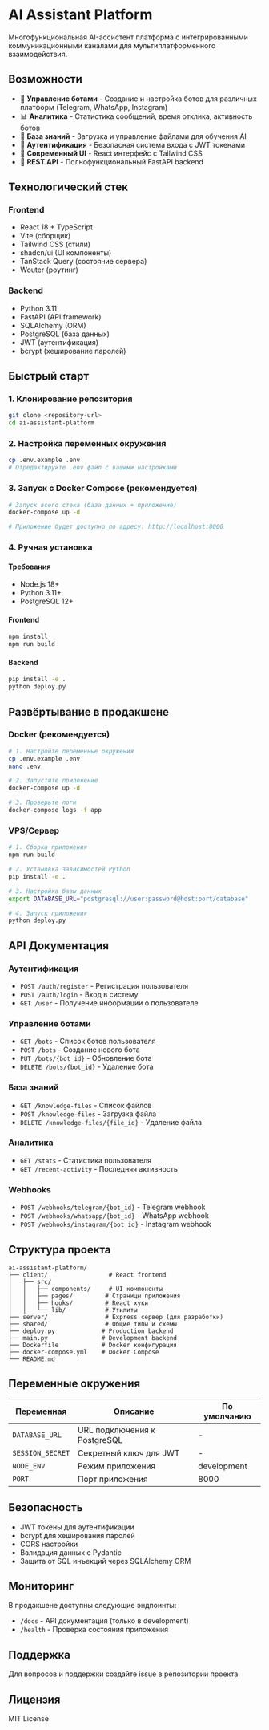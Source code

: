 # AI Assistant Platform

Многофункциональная AI-ассистент платформа с интегрированными коммуникационными каналами для мультиплатформенного взаимодействия.

## Возможности

- 🤖 **Управление ботами** - Создание и настройка ботов для различных платформ (Telegram, WhatsApp, Instagram)
- 📊 **Аналитика** - Статистика сообщений, время отклика, активность ботов
- 📁 **База знаний** - Загрузка и управление файлами для обучения AI
- 🔐 **Аутентификация** - Безопасная система входа с JWT токенами
- 🎨 **Современный UI** - React интерфейс с Tailwind CSS
- 🚀 **REST API** - Полнофункциональный FastAPI backend

## Технологический стек

### Frontend
- React 18 + TypeScript
- Vite (сборщик)
- Tailwind CSS (стили)
- shadcn/ui (UI компоненты)
- TanStack Query (состояние сервера)
- Wouter (роутинг)

### Backend
- Python 3.11
- FastAPI (API framework)
- SQLAlchemy (ORM)
- PostgreSQL (база данных)
- JWT (аутентификация)
- bcrypt (хеширование паролей)

## Быстрый старт

### 1. Клонирование репозитория
```bash
git clone <repository-url>
cd ai-assistant-platform
```

### 2. Настройка переменных окружения
```bash
cp .env.example .env
# Отредактируйте .env файл с вашими настройками
```

### 3. Запуск с Docker Compose (рекомендуется)
```bash
# Запуск всего стека (база данных + приложение)
docker-compose up -d

# Приложение будет доступно по адресу: http://localhost:8000
```

### 4. Ручная установка

#### Требования
- Node.js 18+
- Python 3.11+
- PostgreSQL 12+

#### Frontend
```bash
npm install
npm run build
```

#### Backend
```bash
pip install -e .
python deploy.py
```

## Развёртывание в продакшене

### Docker (рекомендуется)
```bash
# 1. Настройте переменные окружения
cp .env.example .env
nano .env

# 2. Запустите приложение
docker-compose up -d

# 3. Проверьте логи
docker-compose logs -f app
```

### VPS/Сервер
```bash
# 1. Сборка приложения
npm run build

# 2. Установка зависимостей Python
pip install -e .

# 3. Настройка базы данных
export DATABASE_URL="postgresql://user:password@host:port/database"

# 4. Запуск приложения
python deploy.py
```

## API Документация

### Аутентификация
- `POST /auth/register` - Регистрация пользователя
- `POST /auth/login` - Вход в систему
- `GET /user` - Получение информации о пользователе

### Управление ботами
- `GET /bots` - Список ботов пользователя
- `POST /bots` - Создание нового бота
- `PUT /bots/{bot_id}` - Обновление бота
- `DELETE /bots/{bot_id}` - Удаление бота

### База знаний
- `GET /knowledge-files` - Список файлов
- `POST /knowledge-files` - Загрузка файла
- `DELETE /knowledge-files/{file_id}` - Удаление файла

### Аналитика
- `GET /stats` - Статистика пользователя
- `GET /recent-activity` - Последняя активность

### Webhooks
- `POST /webhooks/telegram/{bot_id}` - Telegram webhook
- `POST /webhooks/whatsapp/{bot_id}` - WhatsApp webhook
- `POST /webhooks/instagram/{bot_id}` - Instagram webhook

## Структура проекта

```
ai-assistant-platform/
├── client/                 # React frontend
│   ├── src/
│   │   ├── components/     # UI компоненты
│   │   ├── pages/         # Страницы приложения
│   │   ├── hooks/         # React хуки
│   │   └── lib/           # Утилиты
├── server/                # Express сервер (для разработки)
├── shared/                # Общие типы и схемы
├── deploy.py             # Production backend
├── main.py               # Development backend
├── Dockerfile            # Docker конфигурация
├── docker-compose.yml    # Docker Compose
└── README.md
```

## Переменные окружения

| Переменная | Описание | По умолчанию |
|------------|----------|--------------|
| `DATABASE_URL` | URL подключения к PostgreSQL | - |
| `SESSION_SECRET` | Секретный ключ для JWT | - |
| `NODE_ENV` | Режим приложения | development |
| `PORT` | Порт приложения | 8000 |

## Безопасность

- JWT токены для аутентификации
- bcrypt для хеширования паролей
- CORS настройки
- Валидация данных с Pydantic
- Защита от SQL инъекций через SQLAlchemy ORM

## Мониторинг

В продакшене доступны следующие эндпоинты:
- `/docs` - API документация (только в development)
- `/health` - Проверка состояния приложения

## Поддержка

Для вопросов и поддержки создайте issue в репозитории проекта.

## Лицензия

MIT License
